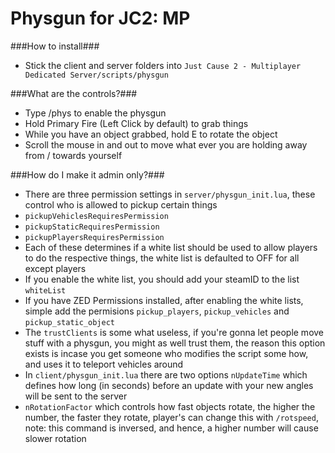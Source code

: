 Physgun for JC2: MP
=========

###How to install###
 - Stick the client and server folders into `Just Cause 2 - Multiplayer Dedicated Server/scripts/physgun`

###What are the controls?###
 - Type /phys to enable the physgun
 - Hold Primary Fire (Left Click by default) to grab things
 - While you have an object grabbed, hold E to rotate the object
 - Scroll the mouse in and out to move what ever you are holding away from / towards yourself

###How do I make it admin only?###
 - There are three permission settings in `server/physgun_init.lua`, these control who is allowed to pickup certain things
  - `pickupVehiclesRequiresPermission`
  - `pickupStaticRequiresPermission`
  - `pickupPlayersRequiresPermission`
 - Each of these determines if a white list should be used to allow players to do the respective things, the white list is defaulted to OFF for all except players
 - If you enable the white list, you should add your steamID to the list `whiteList`
 - If you have ZED Permissions installed, after enabling the white lists, simple add the permisions `pickup_players`, `pickup_vehicles` and `pickup_static_object`
 - The `trustClients` is some what useless, if you're gonna let people move stuff with a physgun, you might as well trust them, the reason this option exists is incase you get someone who modifies the script some how, and uses it to teleport vehicles around
 - In `client/physgun_init.lua` there are two options `nUpdateTime` which defines how long (in seconds) before an update with your new angles will be sent to the server
 - `nRotationFactor` which controls how fast objects rotate, the higher the number, the faster they rotate, player's can change this with `/rotspeed`, note: this command is inversed, and hence, a higher number will cause slower rotation